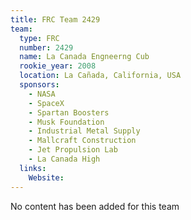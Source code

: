 ```yaml
---
title: FRC Team 2429
team:
  type: FRC
  number: 2429
  name: La Canada Engneerng Cub
  rookie_year: 2008
  location: La Cañada, California, USA
  sponsors:
    - NASA
    - SpaceX
    - Spartan Boosters
    - Musk Foundation
    - Industrial Metal Supply
    - Mallcraft Construction
    - Jet Propulsion Lab
    - La Canada High
  links:
    Website: 
---
```

No content has been added for this team